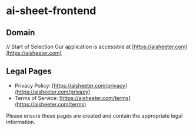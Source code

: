 # ai-sheet-frontend

## Domain

 // Start of Selection
Our application is accessible at [https://aisheeter.com](https://aisheeter.com)

## Legal Pages

- Privacy Policy: [https://aisheeter.com/privacy](https://aisheeter.com/privacy)
- Terms of Service: [https://aisheeter.com/terms](https://aisheeter.com/terms)

Please ensure these pages are created and contain the appropriate legal information.
